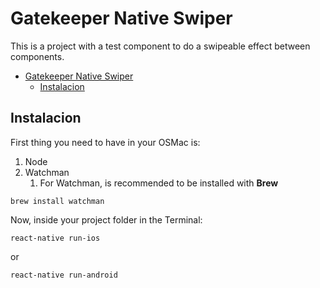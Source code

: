 # Gatekeeper Native Swiper

This is a project with a test component to do a swipeable effect between components.

- [Gatekeeper Native Swiper](#gatekeeper-native-swiper)
  - [Instalacion](#instalacion)

## Instalacion

First thing you need to have in your OSMac is:

1. Node
2. Watchman
   1. For Watchman, is recommended to be installed with **Brew**

`brew install watchman`

Now, inside your project folder in the Terminal:

`react-native run-ios`

or

`react-native run-android`
